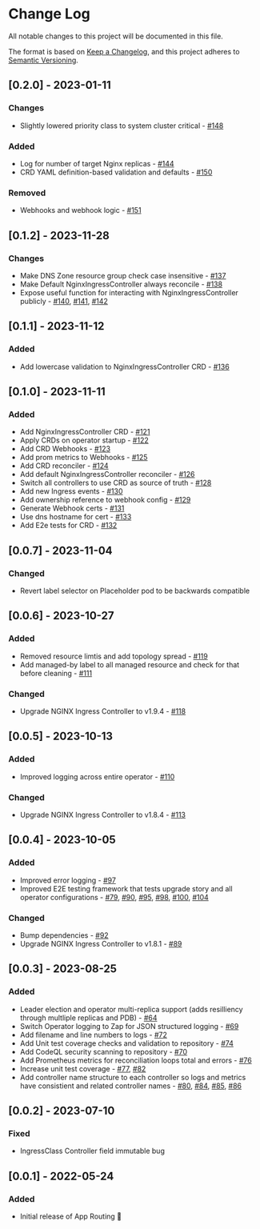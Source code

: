 # Change Log

All notable changes to this project will be documented in this file.

The format is based on [Keep a Changelog](https://keepachangelog.com/en/1.0.0/),
and this project adheres to [Semantic Versioning](https://semver.org/spec/v2.0.0.html).

## [0.2.0] - 2023-01-11

### Changes

- Slightly lowered priority class to system cluster critical - [#148](https://github.com/Azure/aks-app-routing-operator/pull/148)

### Added

- Log for number of target Nginx replicas - [#144](https://github.com/Azure/aks-app-routing-operator/pull/144)
- CRD YAML definition-based validation and defaults - [#150](https://github.com/Azure/aks-app-routing-operator/pull/150)

### Removed

- Webhooks and webhook logic - [#151](https://github.com/Azure/aks-app-routing-operator/pull/151)

## [0.1.2] - 2023-11-28

### Changes

- Make DNS Zone resource group check case insensitive - [#137](https://github.com/Azure/aks-app-routing-operator/pull/137)
- Make Default NginxIngressController always reconcile - [#138](https://github.com/Azure/aks-app-routing-operator/pull/138)
- Expose useful function for interacting with NginxIngressController publicly - [#140](https://github.com/Azure/aks-app-routing-operator/pull/140), [#141](https://github.com/Azure/aks-app-routing-operator/pull/141), [#142](https://github.com/Azure/aks-app-routing-operator/pull/142)

## [0.1.1] - 2023-11-12

### Added

- Add lowercase validation to NginxIngressController CRD - [#136](https://github.com/Azure/aks-app-routing-operator/pull/136)

## [0.1.0] - 2023-11-11

### Added

- Add NginxIngressController CRD - [#121](https://github.com/Azure/aks-app-routing-operator/pull/121)
- Apply CRDs on operator startup - [#122](https://github.com/Azure/aks-app-routing-operator/pull/122)
- Add CRD Webhooks - [#123](https://github.com/Azure/aks-app-routing-operator/pull/123)
- Add prom metrics to Webhooks - [#125](https://github.com/Azure/aks-app-routing-operator/pull/125)
- Add CRD reconciler - [#124](https://github.com/Azure/aks-app-routing-operator/pull/124)
- Add default NginxIngressController reconciler - [#126](https://github.com/Azure/aks-app-routing-operator/pull/126)
- Switch all controllers to use CRD as source of truth - [#128](https://github.com/Azure/aks-app-routing-operator/pull/128)
- Add new Ingress events - [#130](https://github.com/Azure/aks-app-routing-operator/pull/130)
- Add ownership reference to webhook config - [#129](https://github.com/Azure/aks-app-routing-operator/pull/129)
- Generate Webhook certs - [#131](https://github.com/Azure/aks-app-routing-operator/pull/131)
- Use dns hostname for cert - [#133](https://github.com/Azure/aks-app-routing-operator/pull/133)
- Add E2e tests for CRD - [#132](https://github.com/Azure/aks-app-routing-operator/pull/132)

## [0.0.7] - 2023-11-04

### Changed

- Revert label selector on Placeholder pod to be backwards compatible

## [0.0.6] - 2023-10-27

### Added

- Removed resource limtis and add topology spread - [#119](https://github.com/Azure/aks-app-routing-operator/pull/119)
- Add managed-by label to all managed resource and check for that before cleaning - [#111](https://github.com/Azure/aks-app-routing-operator/pull/111)

### Changed

- Upgrade NGINX Ingress Controller to v1.9.4 - [#118](https://github.com/Azure/aks-app-routing-operator/pull/118)

## [0.0.5] - 2023-10-13

### Added

- Improved logging across entire operator - [#110](https://github.com/Azure/aks-app-routing-operator/pull/110)

### Changed

- Upgrade NGINX Ingress Controller to v1.8.4 - [#113](https://github.com/Azure/aks-app-routing-operator/pull/113)

## [0.0.4] - 2023-10-05

### Added

- Improved error logging - [#97](https://github.com/Azure/aks-app-routing-operator/pull/97)
- Improved E2E testing framework that tests upgrade story and all operator configurations - [#79](https://github.com/Azure/aks-app-routing-operator/pull/79), [#90](https://github.com/Azure/aks-app-routing-operator/pull/90), [#95](https://github.com/Azure/aks-app-routing-operator/pull/95), [#98](https://github.com/Azure/aks-app-routing-operator/pull/98), [#100](https://github.com/Azure/aks-app-routing-operator/pull/100), [#104](https://github.com/Azure/aks-app-routing-operator/pull/104)

### Changed

- Bump dependencies - [#92](https://github.com/Azure/aks-app-routing-operator/pull/92)
- Upgrade NGINX Ingress Controller to v1.8.1 - [#89](https://github.com/Azure/aks-app-routing-operator/pull/89)

## [0.0.3] - 2023-08-25

### Added

- Leader election and operator multi-replica support (adds resilliency through multliple replicas and PDB) - [#64](https://github.com/Azure/aks-app-routing-operator/pull/64)
- Switch Operator logging to Zap for JSON structured logging - [#69](https://github.com/Azure/aks-app-routing-operator/pull/69)
- Add filename and line numbers to logs - [#72](https://github.com/Azure/aks-app-routing-operator/pull/72)
- Add Unit test coverage checks and validation to repository - [#74](https://github.com/Azure/aks-app-routing-operator/pull/74)
- Add CodeQL security scanning to repository - [#70](https://github.com/Azure/aks-app-routing-operator/pull/70)
- Add Prometheus metrics for reconciliation loops total and errors - [#76](https://github.com/Azure/aks-app-routing-operator/pull/76)
- Increase unit test coverage - [#77](https://github.com/Azure/aks-app-routing-operator/pull/77), [#82](https://github.com/Azure/aks-app-routing-operator/pull/82)
- Add controller name structure to each controller so logs and metrics have consistient and related controller names - [#80](https://github.com/Azure/aks-app-routing-operator/pull/80), [#84](https://github.com/Azure/aks-app-routing-operator/pull/84), [#85](https://github.com/Azure/aks-app-routing-operator/pull/85), [#86](https://github.com/Azure/aks-app-routing-operator/pull/86)

## [0.0.2] - 2023-07-10

### Fixed

- IngressClass Controller field immutable bug

## [0.0.1] - 2022-05-24

### Added

- Initial release of App Routing 🚢
